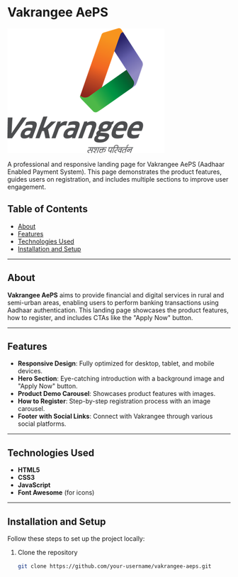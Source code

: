 # Vakrangee AePS

![Vakrangee Logo](images/features/logo.png)

A professional and responsive landing page for Vakrangee AePS (Aadhaar Enabled Payment System). This page demonstrates the product features, guides users on registration, and includes multiple sections to improve user engagement.

## Table of Contents

- [About](#about)
- [Features](#features)
- [Technologies Used](#technologies-used)
- [Installation and Setup](#installation-and-setup)

---

## About

**Vakrangee AePS** aims to provide financial and digital services in rural and semi-urban areas, enabling users to perform banking transactions using Aadhaar authentication. This landing page showcases the product features, how to register, and includes CTAs like the "Apply Now" button.

---

## Features

- **Responsive Design**: Fully optimized for desktop, tablet, and mobile devices.
- **Hero Section**: Eye-catching introduction with a background image and "Apply Now" button.
- **Product Demo Carousel**: Showcases product features with images.
- **How to Register**: Step-by-step registration process with an image carousel.
- **Footer with Social Links**: Connect with Vakrangee through various social platforms.

---

## Technologies Used

- **HTML5**
- **CSS3**
- **JavaScript**
- **Font Awesome** (for icons)

---

## Installation and Setup

Follow these steps to set up the project locally:

1. Clone the repository
   ```bash
   git clone https://github.com/your-username/vakrangee-aeps.git
